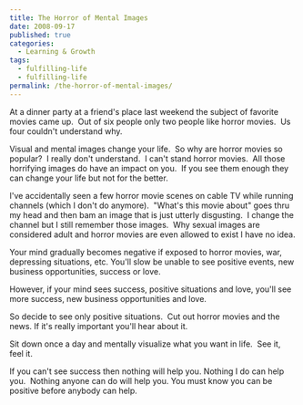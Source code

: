 ```yaml
---
title: The Horror of Mental Images
date: 2008-09-17
published: true
categories:
  - Learning & Growth
tags:
  - fulfilling-life
  - fulfilling-life
permalink: /the-horror-of-mental-images/
---
```

At a dinner party at a friend's place last weekend the subject of favorite movies came up.  Out of six people only two people like horror movies.  Us four couldn't understand why.

Visual and mental images change your life.  So why are horror movies so popular?  I really don't understand.  I can't stand horror movies.  All those horrifying images do have an impact on you.  If you see them enough they can change your life but not for the better.

I've accidentally seen a few horror movie scenes on cable TV while running channels (which I don't do anymore).  "What's this movie about" goes thru my head and then bam an image that is just utterly disgusting.  I change the channel but I still remember those images.  Why sexual images are considered adult and horror movies are even allowed to exist I have no idea.

Your mind gradually becomes negative if exposed to horror movies, war, depressing situations, etc. You'll slow be unable to see positive events, new business opportunities, success or love.

However, if your mind sees success, positive situations and love, you'll see more success, new business opportunities and love.

So decide to see only positive situations.  Cut out horror movies and the news. If it's really important you'll hear about it.

Sit down once a day and mentally visualize what you want in life.  See it, feel it.

If you can't see success then nothing will help you. Nothing I do can help you.  Nothing anyone can do will help you. You must know you can be positive before anybody can help.

